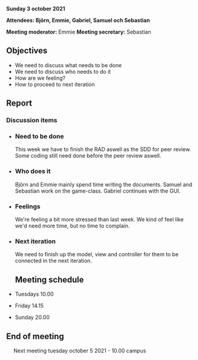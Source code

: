 **Sunday 3 october 2021**

**Attendees: Björn, Emmie, Gabriel, Samuel och Sebastian**

**Meeting moderator:** Emmie
**Meeting secretary:** Sebastian

## Objectives
* We need to discuss what needs to be done
* We need to discuss who needs to do it
* How are we feeling?
* How to proceed to next iteration

## Report

### Discussion items
* ### **Need to be done**
  This week we have to finish the RAD aswell as the SDD for peer review. Some coding still need done before the peer review aswell.
* ### **Who does it**
  Björn and Emmie mainly spend time writing the documents. Samuel and Sebastian work on the game-class. Gabriel continues with the GUI.
* ### **Feelings**
  We're feeling a bit more stressed than last week. We kind of feel like we'd need more time, but no time to complain.
* ### **Next iteration**
  We need to finish up the model, view and controller for them to be connected in the next iteration.

  ## Meeting schedule
* Tuesdays 10.00
* Friday 14.15
* Sunday 20.00

## End of meeting
&nbsp; &nbsp; &nbsp;Next meeting tuesday october 5 2021 - 10.00 campus

